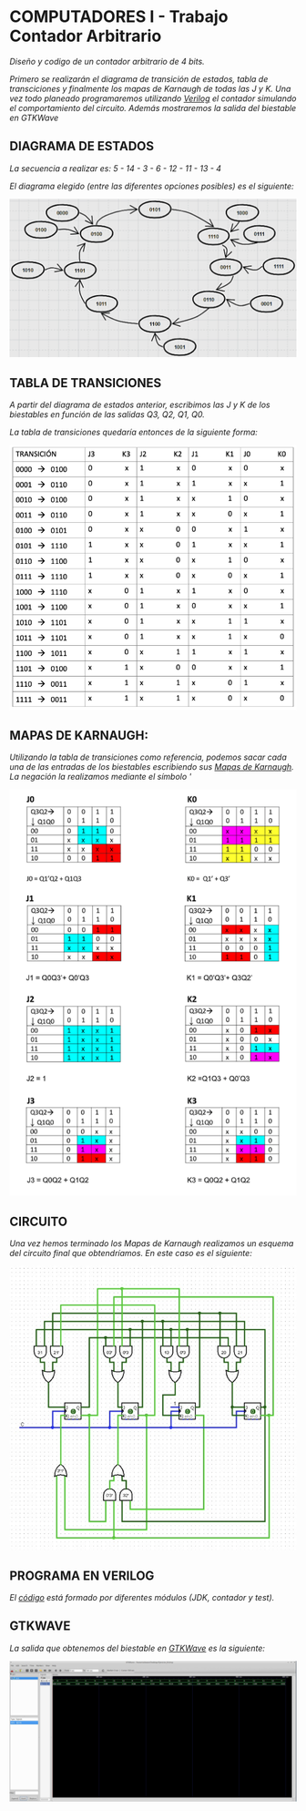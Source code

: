 # COMPUTADORES I - Trabajo Contador Arbitrario

_Diseño y codigo de un contador arbitrario de 4 bits._

_Primero se realizarán el diagrama de transición de estados, tabla de transciciones y
finalmente los mapas de Karnaugh de todas las J y K. Una vez todo planeado programaremos
utilizando [Verilog](https://en.wikipedia.org/wiki/Verilog) el contador simulando el comportamiento del circuito. 
Además mostraremos la salida del biestable en GTKWave_


## DIAGRAMA DE ESTADOS
_La secuencia a realizar es: 5 - 14 - 3 - 6 - 12 - 11 - 13 - 4_

_El diagrama elegido (entre las diferentes opciones posibles) es el siguiente:_

<p align="center">
  <img src="https://github.com/Andresblz/Computadores-I-USAL/blob/main/TRABAJO%20-%20Contador%20Arbitrario/Diagramas%20y%20mapas/Diagrama%20de%20Transicio%CC%81n.png">
</p>


## TABLA DE TRANSICIONES
_A partir del diagrama de estados anterior, escribimos las J y K de los biestables
en función de las salidas Q3, Q2, Q1, Q0._

_La tabla de transiciones quedaría entonces de la siguiente forma:_

<p align="center">
  <img src="https://github.com/Andresblz/Computadores-I-USAL/blob/main/TRABAJO%20-%20Contador%20Arbitrario/Diagramas%20y%20mapas/Tabla%20de%20transiciones.png">
</p>


## MAPAS DE KARNAUGH:
_Utilizando la tabla de transiciones como referencia, podemos sacar cada una de las
entradas de los biestables escribiendo sus [Mapas de Karnaugh](https://es.wikipedia.org/wiki/Mapa_de_Karnaugh). La negación la
realizamos mediante el símbolo '_

<p align="center">
  <img src="https://github.com/Andresblz/Computadores-I-USAL/blob/main/TRABAJO%20-%20Contador%20Arbitrario/Diagramas%20y%20mapas/Karnaugh.png">
</p>


## CIRCUITO
_Una vez hemos terminado los Mapas de Karnaugh realizamos un esquema del circuito
final que obtendríamos._ 
_En este caso es el siguiente:_

<p align="center">
  <img src="https://github.com/Andresblz/Computadores-I-USAL/blob/main/TRABAJO%20-%20Contador%20Arbitrario/Circuito/Circuito.png">
</p>


## PROGRAMA EN VERILOG
_El [código](https://github.com/Andresblz/Computadores-I-USAL/blob/main/TRABAJO%20-%20Contador%20Arbitrario/Codigo/Biestable.v) está formado por diferentes módulos (JDK, contador y test)._


## GTKWAVE
_La salida que obtenemos del biestable en [GTKWave](http://gtkwave.sourceforge.net/) es la siguiente:_

<p align="center">
  <img src="https://github.com/Andresblz/Computadores-I-USAL/blob/main/TRABAJO%20-%20Contador%20Arbitrario/Cronograma/GTKWave.jpg">
</p>

